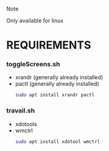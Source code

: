 > [!NOTE]
> Only available for linux
# REQUIREMENTS

### toggleScreens.sh
- xrandr (generally already installed)
- pactl (generally already installed)
  ```bash
  sudo apt install xrandr pactl
  ```
### travail.sh
- xdotools
- wmctrl
  ```bash
  sudo apt install xdotool wmctrl
  ```